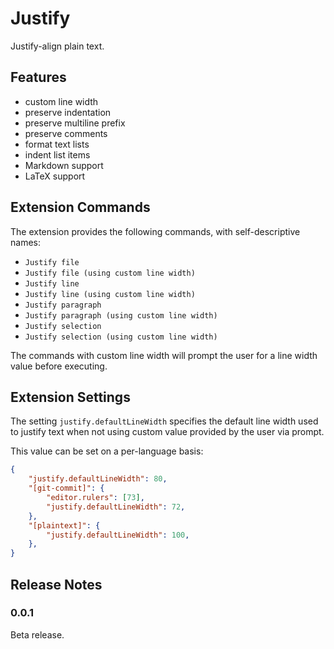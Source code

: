 # Justify

Justify-align plain text.

## Features

- custom line width
- preserve indentation
- preserve multiline prefix
- preserve comments
- format text lists
- indent list items
- Markdown support
- LaTeX support

## Extension Commands

The extension provides the following commands, with self-descriptive names:

- `Justify file`
- `Justify file (using custom line width)`
- `Justify line`
- `Justify line (using custom line width)`
- `Justify paragraph`
- `Justify paragraph (using custom line width)`
- `Justify selection`
- `Justify selection (using custom line width)`

The commands with custom line width will prompt the user for a line width  value
before executing.

## Extension Settings

The setting `justify.defaultLineWidth` specifies the default line width used  to
justify text when not using custom value provided by the user via prompt.

This value can be set on a per-language basis:

```json
{
    "justify.defaultLineWidth": 80,
    "[git-commit]": {
        "editor.rulers": [73],
        "justify.defaultLineWidth": 72,
    },
    "[plaintext]": {
        "justify.defaultLineWidth": 100,
    },
}
```

## Release Notes

### 0.0.1

Beta release.
